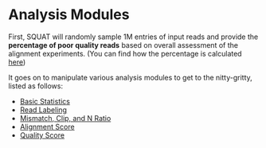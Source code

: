 # Analysis Modules

First, SQUAT will randomly sample 1M entries of input reads and provide the **percentage of poor quality reads** based on overall assessment of the alignment experiments. (You can find how the percentage is calculated [here](seq_map.md#barchart))

It goes on to manipulate various analysis modules to get to the nitty-gritty, listed as follows:
 
- [Basic Statistics](basic_stats.md)
- [Read Labeling](read_labeling.md)
- [Mismatch, Clip, and N Ratio](ratio.md)
- [Alignment Score](aln_score.md)
- [Quality Score](pre_qc.md)